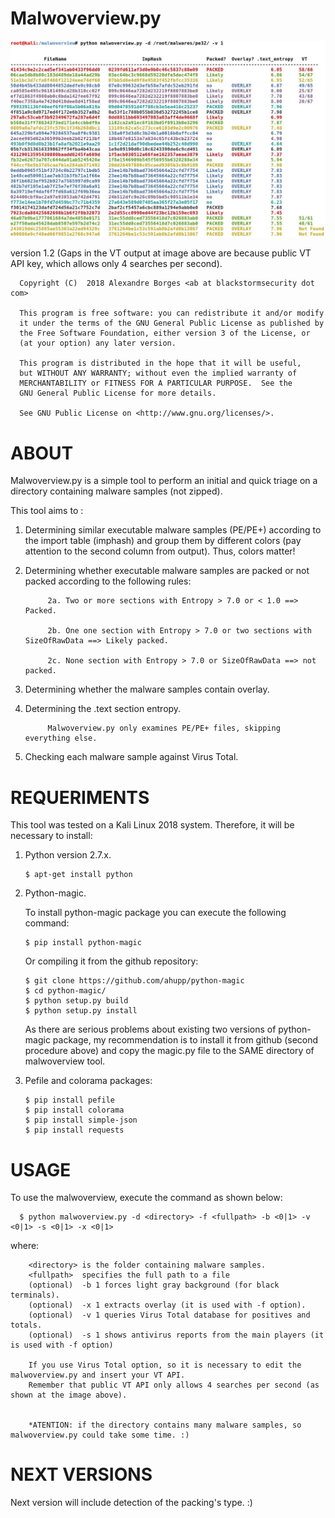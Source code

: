 # Malwoverview.py

![Alt text](malwoverview1_1.jpg?raw=true "Title")


version 1.2 (Gaps in the VT output at image above are because public VT API key, which allows only 4 searches per second).  


      Copyright (C)  2018 Alexandre Borges <ab at blackstormsecurity dot com>

      This program is free software: you can redistribute it and/or modify
      it under the terms of the GNU General Public License as published by
      the Free Software Foundation, either version 3 of the License, or
      (at your option) any later version.

      This program is distributed in the hope that it will be useful,
      but WITHOUT ANY WARRANTY; without even the implied warranty of
      MERCHANTABILITY or FITNESS FOR A PARTICULAR PURPOSE.  See the
      GNU General Public License for more details.

      See GNU Public License on <http://www.gnu.org/licenses/>.



# ABOUT

Malwoverview.py is a simple tool to perform an initial and quick triage on a directory containing malware samples (not zipped).  

This tool aims to : 

1. Determining similar executable malware samples (PE/PE+) according to the import table (imphash) and group them by different colors (pay attention to the second column from output). Thus, colors matter!
2. Determining whether executable malware samples are packed or not packed according to the following rules:
      
      
            2a. Two or more sections with Entropy > 7.0 or < 1.0 ==> Packed.

            2b. One one section with Entropy > 7.0 or two sections with SizeOfRawData ==> Likely packed.

            2c. None section with Entropy > 7.0 or SizeOfRawData ==> not packed.
      
      
3. Determining whether the malware samples contain overlay.
4. Determining the .text section entropy. 


            Malwoverview.py only examines PE/PE+ files, skipping everything else.  

5. Checking each malware sample against Virus Total. 


# REQUERIMENTS

This tool was tested on a Kali Linux 2018 system. Therefore, it will be necessary to install:

1. Python version 2.7.x. 

       $ apt-get install python
            
2. Python-magic.  

      To install python-magic package you can execute the following command:
      
       $ pip install python-magic
      
      Or compiling it from the github repository:
      
       $ git clone https://github.com/ahupp/python-magic
       $ cd python-magic/
       $ python setup.py build
       $ python setup.py install
      
      As there are serious problems about existing two versions of python-magic package, my recommendation is to install it
      from github (second procedure above) and copy the magic.py file to the SAME directory of malwoverview tool. 
      
3. Pefile and colorama packages: 

       $ pip install pefile
       $ pip install colorama
       $ pip install simple-json
       $ pip install requests
       
      
      
# USAGE

To use the malwoverview, execute the command as shown below:

      $ python malwoverview.py -d <directory> -f <fullpath> -b <0|1> -v <0|1> -s <0|1> -x <0|1>
      
  where: 
  
        <directory> is the folder containing malware samples. 
        <fullpath>  specifies the full path to a file
        (optional)  -b 1 forces light gray background (for black terminals).
        (optional)  -x 1 extracts overlay (it is used with -f option).
        (optional)  -v 1 queries Virus Total database for positives and totals.
        (optional)  -s 1 shows antivirus reports from the main players (it is used with -f option)
        
        If you use Virus Total option, so it is necessary to edit the malwoverview.py and insert your VT API. 
        Remember that public VT API only allows 4 searches per second (as shown at the image above).
        
  
        *ATENTION: if the directory contains many malware samples, so malwoverview.py could take some time. :)
  
# NEXT VERSIONS

Next version will include detection of the packing's type. :)
